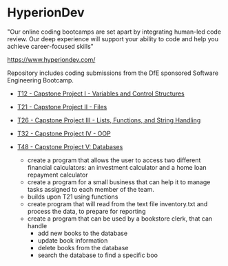 # HyperionDev

"Our online coding bootcamps are set apart by integrating human-led code review. Our deep experience will support your ability to code and help you achieve career-focused skills"

https://www.hyperiondev.com/

Repository includes coding submissions from the DfE sponsored Software Engineering Bootcamp.

* [T12 - Capstone Project I - Variables and Control Structures](https://github.com/ehmtang/hyperionDev_Capstones/blob/main/T12/finance_calculators.py)  
* [T21 - Capstone Project II - Files](https://github.com/ehmtang/hyperionDev_Capstones/blob/main/T21/task_manager.py)
* [T26 - Capstone Project III - Lists, Functions, and String Handling](https://github.com/ehmtang/hyperionDev_Capstones/blob/main/T26/task_manager.py)
* [T32 - Capstone Project IV - OOP](https://github.com/ehmtang/hyperionDev_Capstones/blob/main/T32/inventory_task.py)
* [T48 - Capstone Project V: Databases](https://github.com/ehmtang/hyperionDev_Capstones/blob/main/T48/ebookstore_program.py)



  * create a program that allows the user to access two different financial calculators: an investment calculator and a home loan repayment calculator
  *  create a program for a small business that can help it to manage tasks assigned to each member of the team.
  * builds upon T21 using functions
  * create program that will read from the text file inventory.txt and process the data, to prepare for reporting
  * create a program that can be used by a bookstore clerk, that can handle 
      * add new books to the database
      * update book information
      * delete books from the database
      * search the database to find a specific boo
